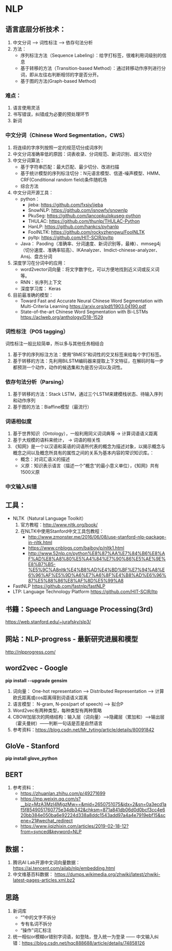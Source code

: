 # NLP 
## 语言底层分析技术：
1. 中文分词 --> 词性标注 --> 依存句法分析
2. 方法：
    - 序列标注方法（Sequence Labeling）：给字打标签，很难利用词级别的信息
    - 基于转移的方法（Transition-based Method）：通过转移动作序列进行分词，即从左往右判断相邻的字是否分开。
    - 基于图的方法(Graph-based Method)
### 难点： 
1. 语言使用灵活
2. 书写错误，纠错成为必要的预处理环节
3. 新词
### 中文分词（Chinese Word Segmentation，CWS）
1. 将连续的字序列按照一定的规范切分成词序列
2. 中文分词准确率低的原因：词表收录、分词规范、新词识别、歧义切分
3. 中文分词算法：
    - 基于字符串匹配：最大匹配、最少切分、改进扫描
    - 基于统计模型的序列标注切分：N元语言模型、信道-噪声模型、HMM、CRF(Conditional random field)条件随机场
    - 综合方法
4. 中文分词开源工具： 
    - python：
        - jieba: https://github.com/fxsjy/jieba
        - SnowNLP: https://github.com/isnowfy/snownlp
        - PkuSeg: https://github.com/lancopku/pkuseg-python
        - THULAC: https://github.com/thunlp/THULAC-Python
        - HanLP: https://github.com/hankcs/pyhanlp
        - FoolNLTK: https://github.com/rockyzhengwu/FoolNLTK
        - pyltp: https://github.com/HIT-SCIR/pyltp
    - Java： Paoding（准确率、分词速度、新词识别等，最棒）、mmseg4j（切分速度、准确率较高）、IKAnalyzer、Imdict-chinese-analyzer、Ansj、盘古分词
5. 深度学习在分词中的应用：
    - word2vector词向量：将文字数字化，可以方便地找到近义词或反义词等。
    - RNN：长序列上下文
    - 深度学习库： Keras
6. 目前最准确的模型：
    - Toward Fast and Accurate Neural Chinese Word Segmentation with Multi-Criteria Learning https://arxiv.org/pdf/1903.04190.pdf
    - State-of-the-art Chinese Word Segmentation with Bi-LSTMs https://aclweb.org/anthology/D18-1529
### 词性标注（POS tagging）
词性标注一般比较简单，所以多与其他任务相结合
1. 基于字的序列标注方法：使用“BMES”和词性的交叉标签来给每个字打标签。
2. 基于转移的方法：先利用BiLSTM编码器来提取上下文特征，在解码时每一步都预测一个动作，动作的候选集和为是否分词以及词性。
### 依存句法分析（Parsing）
1. 基于转移的方法：Stack LSTM，通过三个LSTM来建模栈状态、待输入序列和动作序列
2. 基于图的方法：Biaffine模型（最流行）
### 词语相似度
1. 基于世界知识（Ontology），一般利用同义词词典等 -> 计算词语语义距离
2. 基于大规模的语料来统计， -> 词语的相关性
3. 《知网》是一个以汉语和英语的词语所代表的概念为描述对象，以揭示概念与概念之间以及概念所具有的属性之间的关系为基本内容的常识知识库。：
    - 概念：对词汇语义的描述
    - 义原：知识表示语言（描述一个”概念“的最小意义单位），《知网》共有1500义原
### 中文输入纠错

    
## 工具：
- NLTK（Natural Language Toolkit）
    1. 官方教程：http://www.nltk.org/book/
    2. 在NLTK中使用Stanford中文工具包教程：
        - http://www.zmonster.me/2016/06/08/use-stanford-nlp-package-in-nltk.html
        - https://www.cnblogs.com/baiboy/p/nltk1.html
        - http://www.52nlp.cn/python%E8%87%AA%E7%84%B6%E8%AF%AD%E8%A8%80%E5%A4%84%E7%90%86%E5%AE%9E%E8%B7%B5-%E5%9C%A8nltk%E4%B8%AD%E4%BD%BF%E7%94%A8%E6%96%AF%E5%9D%A6%E7%A6%8F%E4%B8%AD%E6%96%87%E5%88%86%E8%AF%8D%E5%99%A8
- FastNLP
https://github.com/fastnlp/fastNLP
- LTP: Language Technology Platform
https://github.com/HIT-SCIR/ltp
## 书籍：Speech and Language Processing(3rd)
https://web.stanford.edu/~jurafsky/slp3/
## 网站：NLP-progress - 最新研究进展和模型
http://nlpprogress.com/
## word2vec - Google
**pip install --upgrade gensim**
1. 词向量： One-hot representation --> Distributed Representation --> 计算欧氏距离或cos距离得到词语语义距离
2. 语言模型： N-gram, N-pos(part of speech) --> 拟合P
3. Word2vec有两种类型，每种类型有两种策略
4. CBOW加层次的网络结构：输入层（词向量）-->隐藏层（累加和）-->输出层（霍夫曼树）——判断一句话是否是自然语言
5. 参考资料：https://blog.csdn.net/Mr_tyting/article/details/80091842

## GloVe - Stanford
**pip install glove_python**
## BERT
1. 参考资料：
    - https://zhuanlan.zhihu.com/p/49271699
    - https://mp.weixin.qq.com/s?__biz=MzA3MzI4MjgzMw==&mid=2650751075&idx=2&sn=0a3ecd1af5f8549051760775e34db342&chksm=871a841db06d0d0bcf3cc4e620bb384e050ba6e92224d338a8ddc1543add97a4a4e7919ebf15&scene=21#wechat_redirect
    - https://www.jiqizhixin.com/articles/2019-02-18-12?from=synced&keyword=NLP
## 数据：
1. 腾讯AI Lab开源中文词向量数据：https://ai.tencent.com/ailab/nlp/embedding.html
2. 中文维基百科数据： https://dumps.wikimedia.org/zhwiki/latest/zhwiki-latest-pages-articles.xml.bz2

## 思路
1. 新词库
    - “”中的文字不拆分
    - 专有名词不拆分
    - “操作”词汇标注
2. 统一相似or模糊or错别字词语，如登陆，登入统一为登录 —— 中文输入纠错：https://blog.csdn.net/hqc888688/article/details/74858126
